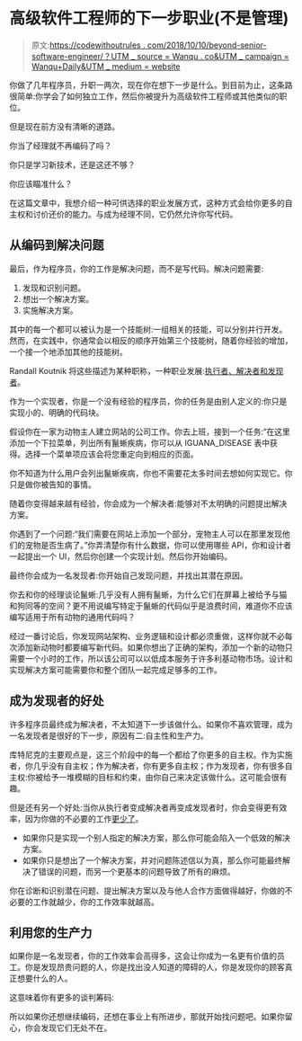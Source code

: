 # 高级软件工程师的下一步职业(不是管理)

> 原文:[https://codewithoutrules . com/2018/10/10/beyond-senior-software-engineer/？UTM _ source = Wanqu . co&UTM _ campaign = Wanqu+Daily&UTM _ medium = website](https://codewithoutrules.com/2018/10/10/beyond-senior-software-engineer/?utm_source=wanqu.co&utm_campaign=Wanqu+Daily&utm_medium=website)

你做了几年程序员，升职一两次，现在你在想下一步是什么。到目前为止，这条路很简单:你学会了如何独立工作，然后你被提升为高级软件工程师或其他类似的职位。

但是现在前方没有清晰的道路。

你当了经理就不再编码了吗？

你只是学习新技术，还是这还不够？

你应该瞄准什么？

在这篇文章中，我想介绍一种可供选择的职业发展方式，这种方式会给你更多的自主权和讨价还价的能力。与成为经理不同，它仍然允许你写代码。

## 从编码到解决问题

最后，作为程序员，你的工作是解决问题，而不是写代码。解决问题需要:

1.  发现和识别问题。
2.  想出一个解决方案。
3.  实施解决方案。

其中的每一个都可以被认为是一个技能树:一组相关的技能，可以分别并行开发。然而，在实践中，你通常会以相反的顺序开始第三个技能树，随着你经验的增加，一个接一个地添加其他的技能树。

Randall Koutnik 将这些描述为某种职称，一种职业发展:[执行者、解决者和发现者](https://rkoutnik.com/2016/04/21/implementers-solvers-and-finders.html)。

作为一个实现者，你是一个没有经验的程序员，你的任务是由别人定义的:你只是实现小的、明确的代码块。

假设你在一家为动物主人建立网站的公司工作。你去上班，接到一个任务:“在这里添加一个下拉菜单，列出所有鬣蜥疾病，你可以从 IGUANA_DISEASE 表中获得。选择一个菜单项应该会将您重定向到相应的页面。

你不知道为什么用户会列出鬣蜥疾病，你也不需要花太多时间去想如何实现它。你只是做你被告知的事情。

随着你变得越来越有经验，你会成为一个解决者:能够对不太明确的问题提出解决方案。

你遇到了一个问题:“我们需要在网站上添加一个部分，宠物主人可以在那里发现他们的宠物是否生病了。”你弄清楚你有什么数据，你可以使用哪些 API，你和设计者一起提出一个 UI，然后你创建一个实现计划。然后你开始编码。

最终你会成为一名发现者:你开始自己发现问题，并找出其潜在原因。

你去和你的经理谈论鬣蜥:几乎没有人拥有鬣蜥，为什么它们在屏幕上被给予与猫和狗同等的空间？更不用说编写特定于鬣蜥的代码似乎是浪费时间，难道你不应该编写适用于所有动物的通用代码吗？

经过一番讨论后，你发现网站架构、业务逻辑和设计都必须重做，这样你就不必每次添加新动物时都要编写新代码。如果你想出了正确的架构，添加一个新的动物只需要一个小时的工作，所以该公司可以以低成本服务于许多利基动物市场。设计和实现解决方案可能需要你和整个团队一起完成足够多的工作。

## 成为发现者的好处

许多程序员最终成为解决者，不太知道下一步该做什么。如果你不喜欢管理，成为一名发现者是很好的下一步，原因有二:自主性和生产力。

库特尼克的主要观点是，这三个阶段中的每一个都给了你更多的自主权。作为实施者，你几乎没有自主权；作为解决者，你有更多自主权；作为发现者，你有很多自主权:你被给予一堆模糊的目标和约束，由你自己来决定该做什么。这可能会很有趣。

但是还有另一个好处:当你从执行者变成解决者再变成发现者时，你会变得更有效率，因为你做的不必要的工作[更少了](/2016/08/25/the-01x-programmer/)。

*   如果你只是实现一个别人指定的解决方案，那么你可能会陷入一个低效的解决方案。
*   如果你只是想出了一个解决方案，并对问题陈述信以为真，那么你可能最终解决了错误的问题，而另一个更基本的问题导致了所有的麻烦。

你在诊断和识别潜在问题、提出解决方案以及与他人合作方面做得越好，你做的不必要的工作就越少，你的工作效率就越高。

## 利用您的生产力

如果你是一名发现者，你的工作效率会高得多，这会让你成为一名更有价值的员工。你是发现昂贵问题的人，你是找出没人知道的障碍的人，你是发现你的顾客真正想要什么的人。

这意味着你有更多的谈判筹码:

所以如果你还想继续编码，还想在事业上有所进步，那就开始找问题吧。如果你留心，你会发现它们无处不在。